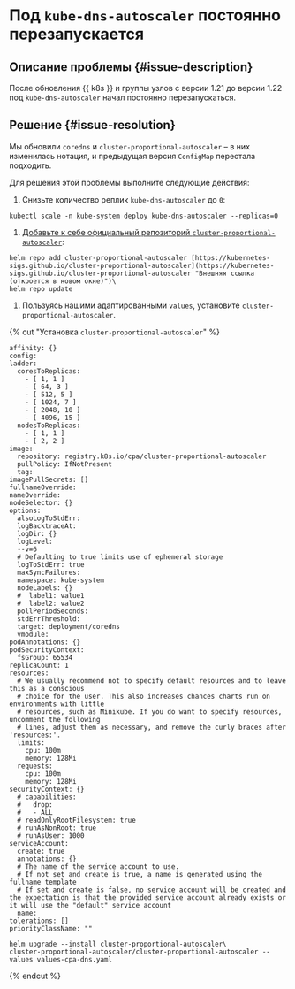 # Под `kube-dns-autoscaler` постоянно перезапускается


## Описание проблемы {#issue-description}

После обновления {{ k8s }} и группы узлов с версии 1.21 до версии 1.22 под `kube-dns-autoscaler` начал постоянно перезапускаться.

## Решение {#issue-resolution}

Мы обновили `coredns` и `cluster-proportional-autoscaler` – в них изменилась нотация, и предыдущая версия `ConfigMap` перестала подходить. 

Для решения этой проблемы выполните следующие действия:

1. Снизьте количество реплик `kube-dns-autoscaler` до `0`:
  ```
  kubectl scale -n kube-system deploy kube-dns-autoscaler --replicas=0
  ```

1. [Добавьте к себе официальный репозиторий `cluster-proportional-autoscaler`](https://github.com/kubernetes-sigs/cluster-proportional-autoscaler/tree/master):
  ```
  helm repo add cluster-proportional-autoscaler [https://kubernetes-sigs.github.io/cluster-proportional-autoscaler](https://kubernetes-sigs.github.io/cluster-proportional-autoscaler "Внешняя ссылка (откроется в новом окне)")\
  helm repo update
  ```

1. Пользуясь нашими адаптированными `values`, установите `cluster-proportional-autoscaler`.
   
{% cut "Установка `cluster-proportional-autoscaler`" %}

  ```
  affinity: {}
  config:
  ladder:
    coresToReplicas:
      - [ 1, 1 ]
      - [ 64, 3 ]
      - [ 512, 5 ]
      - [ 1024, 7 ]
      - [ 2048, 10 ]
      - [ 4096, 15 ]
    nodesToReplicas:
      - [ 1, 1 ]
      - [ 2, 2 ]
  image:
    repository: registry.k8s.io/cpa/cluster-proportional-autoscaler
    pullPolicy: IfNotPresent
    tag:
  imagePullSecrets: []
  fullnameOverride:
  nameOverride:
  nodeSelector: {}
  options:
    alsoLogToStdErr:
    logBacktraceAt:
    logDir: {}
    logLevel:
    --v=6
    # Defaulting to true limits use of ephemeral storage
    logToStdErr: true
    maxSyncFailures:
    namespace: kube-system
    nodeLabels: {}
    #  label1: value1
    #  label2: value2
    pollPeriodSeconds:
    stdErrThreshold:
    target: deployment/coredns
    vmodule:
  podAnnotations: {}
  podSecurityContext:
    fsGroup: 65534
  replicaCount: 1
  resources:
    # We usually recommend not to specify default resources and to leave this as a conscious
    # choice for the user. This also increases chances charts run on environments with little
    # resources, such as Minikube. If you do want to specify resources, uncomment the following
    # lines, adjust them as necessary, and remove the curly braces after 'resources:'.
    limits:
      cpu: 100m
      memory: 128Mi
    requests:
      cpu: 100m
      memory: 128Mi
  securityContext: {}
    # capabilities:
    #   drop:
    #   - ALL
    # readOnlyRootFilesystem: true
    # runAsNonRoot: true
    # runAsUser: 1000
  serviceAccount:
    create: true
    annotations: {}
    # The name of the service account to use.
    # If not set and create is true, a name is generated using the fullname template
    # If set and create is false, no service account will be created and the expectation is that the provided service account already exists or it will use the "default" service account
    name:
  tolerations: []
  priorityClassName: ""
  ```

  ```
  helm upgrade --install cluster-proportional-autoscaler\
  cluster-proportional-autoscaler/cluster-proportional-autoscaler --values values-cpa-dns.yaml
  ```

{% endcut %}